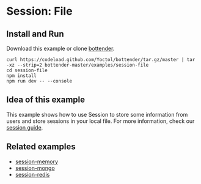 # Session: File

## Install and Run

Download this example or clone [bottender](https://github.com/Yoctol/bottender).

```
curl https://codeload.github.com/Yoctol/bottender/tar.gz/master | tar -xz --strip=2 bottender-master/examples/session-file
cd session-file
npm install
npm run dev -- --console
```

## Idea of this example

This example shows how to use Session to store some information from users and
store sessions in your local file. For more information, check our
[session guide](https://bottender.js.org/docs/Guides-Session).

## Related examples

- [session-memory](../session-memory)
- [session-mongo](../session-mongo)
- [session-redis](../session-redis)
